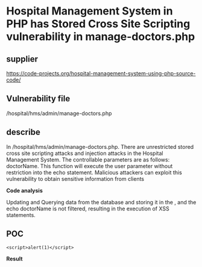 # Hospital Management System in PHP has Stored Cross Site Scripting vulnerability in manage-doctors.php

## supplier

https://code-projects.org/hospital-management-system-using-php-source-code/

## Vulnerability file

/hospital/hms/admin/manage-doctors.php

## describe

In /hospital/hms/admin/manage-doctors.php. There are unrestricted stored cross site scripting attacks and injection attacks in the Hospital Management System. The controllable parameters are as follows: doctorName. This function will execute the user parameter without restriction into the echo statement. Malicious attackers can exploit this vulnerability to obtain sensitive information from clients

**Code analysis**

Updating and Querying data from the database and storing it in the <?php echo $row['doctorName'];?>, and the echo doctorName is not filtered, resulting in the execution of XSS statements.

## POC

```
<script>alert(1)</script>
```


**Result**
